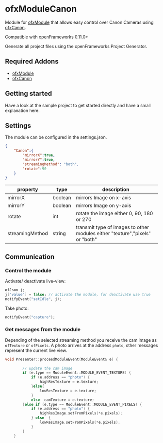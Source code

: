 # ofxModuleCanon

Module for [ofxModule](https://github.com/reddoLabs/ofxModule) that allows easy control over Canon Cameras using [ofxCanon](https://github.com/brinoausrino/ofxCanon).

Compatible with openFrameworks 0.11.0+

Generate all project files using the openFrameworks Project Generator.

## Required Addons

* [ofxModule](https://github.com/reddoLabs/ofxModule)
* [ofxCanon](https://github.com/brinoausrino/ofxCanon)

## Getting started

Have a look at the sample project to get started directly and have a small explanation here.

## Settings

The module can be configured in the settings.json.

```json
{
    "Canon":{
        "mirrorX":true,
        "mirrorY":true,
        "streamingMethod": "both",
        "rotate":90
    }
}
```

| property      | type          | description  |
| ------------- |---------------| -----|
| mirrorX       | boolean       | mirrors Image on x-axis |
| mirrorY       | boolean       | mirrors Image on y-axis |
| rotate        | int           | rotate the image either 0, 90, 180 or 270|
| streamingMethod | string      | transmit type of images to other modules either "texture","pixels" or "both"|

## Communication

### Control the module

Activate/ deactivate live-view:

```cpp
ofJson j;
j["value"] = false; // activate the module, for deactivate use true
notifyEvent("setIdle", j);
```

Take photo:

```cpp
notifyEvent("capture");
```

### Get messages from the module

Depending of the selected streaming method you receive the cam image as `ofTexture` or `ofPixels`. A photo arrives at the address `photo`, other messages represent the current live view.

```cpp
void Presenter::proceedModuleEvent(ModuleEvent& e) {
		
		// update the cam image 
		if (e.type == ModuleEvent::MODULE_EVENT_TEXTURE) {
			if (e.address == "photo") {
				highResTexture = e.texture;
			}else{
				lowResTexture = e.texture;
			}
			else  camTexture = e.texture;
		}else if (e.type == ModuleEvent::MODULE_EVENT_PIXELS) {
			if (e.address == "photo") {
				highResImage.setFromPixels(*e.pixels);
			} else  {
				lowResImage.setFromPixels(*e.pixels);
			}
		}
    }
```